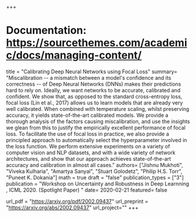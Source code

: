+++
# Documentation: https://sourcethemes.com/academic/docs/managing-content/

title = "Calibrating Deep Neural Networks using Focal Loss"
summary= "Miscalibration -- a mismatch between a model's confidence and its correctness -- of Deep Neural Networks (DNNs) makes their predictions hard to rely on. Ideally, we want networks to be accurate, calibrated and confident. We show that, as opposed to the standard cross-entropy loss, focal loss (Lin et al., 2017) allows us to learn models that are already very well calibrated. When combined with temperature scaling, whilst preserving accuracy, it yields state-of-the-art calibrated models. We provide a thorough analysis of the factors causing miscalibration, and use the insights we glean from this to justify the empirically excellent performance of focal loss. To facilitate the use of focal loss in practice, we also provide a principled approach to automatically select the hyperparameter involved in the loss function. We perform extensive experiments on a variety of computer vision and NLP datasets, and with a wide variety of network architectures, and show that our approach achieves state-of-the-art accuracy and calibration in almost all cases."
authors= ["Jishnu Mukhoti", "Viveka Kulharia", "Amartya Sanyal", "Stuart Golodetz", "Philip H.S. Torr", "Puneet K. Dokania"]
math = true
draft = "false"
publication_types = ["3"]
publication = "Workshop on Uncertainty and Robustness in Deep Learnning , ICML 2020. (Spotlight Paper) "
date= 2020-02-21
featured= false

url_pdf = "https://arxiv.org/pdf/2002.09437"
url_preprint = "https://arxiv.org/abs/2002.09437"
url_project=""
+++
